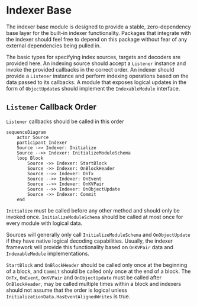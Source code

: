 # Indexer Base

The indexer base module is designed to provide a stable, zero-dependency base layer for the built-in indexer functionality. Packages that integrate with the indexer should feel free to depend on this package without fear of any external dependencies being pulled in.

The basic types for specifying index sources, targets and decoders are provided here. An indexing source should accept a `Listener` instance and invoke the provided callbacks in the correct order. An indexer should provide a `Listener` instance and perform indexing operations based on the data passed to its callbacks. A module that exposes logical updates in the form of `ObjectUpdate`s should implement the `IndexableModule` interface.

## `Listener` Callback Order

`Listener` callbacks should be called in this order

```mermaid
sequenceDiagram
    actor Source
    participant Indexer    
    Source ->> Indexer: Initialize
    Source -->> Indexer: InitializeModuleSchema
    loop Block
        Source ->> Indexer: StartBlock
        Source ->> Indexer: OnBlockHeader
        Source -->> Indexer: OnTx
        Source -->> Indexer: OnEvent
        Source -->> Indexer: OnKVPair
        Source -->> Indexer: OnObjectUpdate
        Source ->> Indexer: Commit
    end
```

`Initialize` must be called before any other method and should only be invoked once. `InitializeModuleSchema` should be called at most once for every module with logical data.

Sources will generally only call `InitializeModuleSchema` and `OnObjectUpdate` if they have native logical decoding capabilities. Usually, the indexer framework will provide this functionality based on `OnKVPair` data and `IndexableModule` implementations.

`StartBlock` and `OnBlockHeader` should be called only once at the beginning of a block, and `Commit` should be called only once at the end of a block. The `OnTx`, `OnEvent`, `OnKVPair` and `OnObjectUpdate` must be called after `OnBlockHeader`, may be called multiple times within a block and indexers should not assume that the order is logical unless `InitializationData.HasEventAlignedWrites` is true. 
